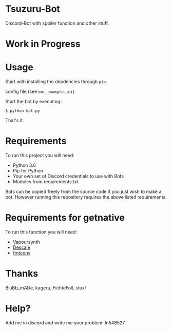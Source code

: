 # Tsuzuru-Bot
Discord-Bot with spoiler function and other stuff.

# Work in Progress 

# Usage

Start with installing the depdencies through ``pip``.

config file (see ``bot_example.ini``).

Start the bot by executing::

    $ python bot.py

That's it.

# Requirements

To run this project you will need:

* Python 3.6
* Pip for Python
* Your own set of Discord credentials to use with Bots
* Modules from requirements.txt

Bots can be copied freely from the source code if you just wish to make a bot. 
However running this repository requires the above listed requirements.

# Requirements for getnative

To run this function you will need:

* Vapoursynth
* [Descale](https://github.com/Infiziert90/vapoursynth-descale)
* [fmtconv](https://github.com/EleonoreMizo/fmtconv)

  
# Thanks  
BluBb_mADe, kageru, FichteFoll, stux!

# Help?

Add me in discord and write me your problem:
Infi#8527 
